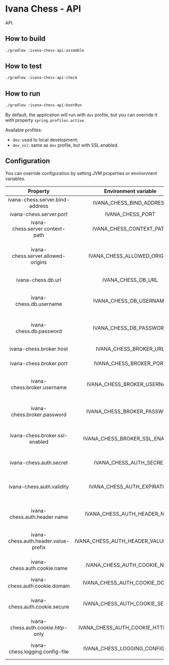 # Ivana Chess - API

API.

## How to build

```bash
./gradlew :ivana-chess-api:assemble
```

## How to test

```bash
./gradlew :ivana-chess-api:check
```

## How to run

```bash
./gradlew :ivana-chess-api:bootRun
```

By default, the application will run with `dev` profile, but you can override it with property `spring.profiles.active`.

Available profiles:

- `dev`: used to local development;
- `dev_ssl`: same as `dev` profile, but with SSL enabled.

## Configuration

You can override configuration by setting JVM properties or environment variables.

|               Property               |         Environment variable         |                   Description                  |                             Default value                             |
|:------------------------------------:|:------------------------------------:|:----------------------------------------------:|:---------------------------------------------------------------------:|
|    ivana-chess.server.bind-address   |       IVANA_CHESS_BIND_ADDRESS       |               Server bind address              |                                0.0.0.0                                |
|        ivana-chess.server.port       |           IVANA_CHESS_PORT           |                   Server port                  |                                  8080                                 |
|    ivana-chess.server.context-path   |       IVANA_CHESS_CONTEXT_PATH       |                  Context path                  |                                   /                                   |
|  ivana-chess.server.allowed-origins  |      IVANA_CHESS_ALLOWED_ORIGINS     |     Coma-separated list of allowed origins     |                                   -                                   |
|          ivana-chess.db.url          |          IVANA_CHESS_DB_URL          |              JDBC URL of database              | jdbc:postgresql://127.0.0.1:5432/ivana_chess_api?currentSchema=public |
|        ivana-chess.db.username       |        IVANA_CHESS_DB_USERNAME       |      Username used to connect to database      |                            ivana_chess_api                            |
|        ivana-chess.db.password       |        IVANA_CHESS_DB_PASSWORD       |      Password used to connect to database      |                            ivana_chess_api                            |
|        ivana-chess.broker.host       |        IVANA_CHESS_BROKER_URL        |                 Host of broker                 |                               127.0.0.1                               |
|        ivana-chess.broker.port       |        IVANA_CHESS_BROKER_PORT       |                 Port of broker                 |                                 61613                                 |
|      ivana-chess.broker.username     |      IVANA_CHESS_BROKER_USERNAME     |       Username used to connect to broker       |                                 guest                                 |
|      ivana-chess.broker.password     |      IVANA_CHESS_BROKER_PASSWORD     |       Password used to connect to broker       |                                 guest                                 |
|    ivana-chess.broker.ssl-enabled    |    IVANA_CHESS_BROKER_SSL_ENABLED    |     If SSL is enabled for broker connection    |                                 false                                 |
|        ivana-chess.auth.secret       |        IVANA_CHESS_AUTH_SECRET       |           Secret used to generate JWT          |                                changeit                               |
|       ivana-chess.auth.validity      |      IVANA_CHESS_AUTH_EXPIRATION     |  Number of seconds for which the JWT is valid  |                                 604800                                |
|     ivana-chess.auth.header.name     |     IVANA_CHESS_AUTH_HEADER_NAME     |       HTTP header name which contains JWT      |                             Authorization                             |
| ivana-chess.auth.header.value-prefix | IVANA_CHESS_AUTH_HEADER_VALUE_PREFIX | Prefix of HTTP header value which prefixes JWT |                                Bearer                                 |
|     ivana-chess.auth.cookie.name     |     IVANA_CHESS_AUTH_COOKIE_NAME     |         Name of cookie used to send JWT        |                          _ivana_chess_session                         |
|    ivana-chess.auth.cookie.domain    |    IVANA_CHESS_AUTH_COOKIE_DOMAIN    |                Domain of cookie                |                               localhost                               |
|    ivana-chess.auth.cookie.secure    |    IVANA_CHESS_AUTH_COOKIE_SECURE    |      If cookie secure attribute is enabled     |                                 false                                 |
|   ivana-chess.auth.cookie.http-only  |   IVANA_CHESS_AUTH_COOKIE_HTTP_ONLY  |    If cookie http only attribute is enabled    |                                  true                                 |
|    ivana-chess.logging.config-file   |    IVANA_CHESS_LOGGING_CONFIG_FILE   |           Logback configuration filepath       |                         classpath:logback.xml                         |
